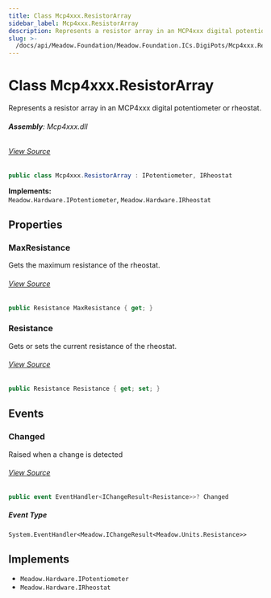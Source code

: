 ```yaml
---
title: Class Mcp4xxx.ResistorArray
sidebar_label: Mcp4xxx.ResistorArray
description: Represents a resistor array in an MCP4xxx digital potentiometer or rheostat.
slug: >-
  /docs/api/Meadow.Foundation/Meadow.Foundation.ICs.DigiPots/Mcp4xxx.ResistorArray
---
```

# Class Mcp4xxx.ResistorArray
Represents a resistor array in an MCP4xxx digital potentiometer or rheostat.

###### **Assembly**: Mcp4xxx.dll
###### [View Source](https://github.com/WildernessLabs/Meadow.Foundation.git/blob/develop/Source/Meadow.Foundation.Peripherals/ICs.DigiPots.Mcp4xxx/Driver/Mcp4xxx.ResistorArray.cs#L14)
```csharp title="Declaration"
public class Mcp4xxx.ResistorArray : IPotentiometer, IRheostat
```
**Implements:**  
`Meadow.Hardware.IPotentiometer`, `Meadow.Hardware.IRheostat`

## Properties
### MaxResistance
Gets the maximum resistance of the rheostat.
###### [View Source](https://github.com/WildernessLabs/Meadow.Foundation.git/blob/develop/Source/Meadow.Foundation.Peripherals/ICs.DigiPots.Mcp4xxx/Driver/Mcp4xxx.ResistorArray.cs#L30)
```csharp title="Declaration"
public Resistance MaxResistance { get; }
```
### Resistance
Gets or sets the current resistance of the rheostat.
###### [View Source](https://github.com/WildernessLabs/Meadow.Foundation.git/blob/develop/Source/Meadow.Foundation.Peripherals/ICs.DigiPots.Mcp4xxx/Driver/Mcp4xxx.ResistorArray.cs#L33)
```csharp title="Declaration"
public Resistance Resistance { get; set; }
```
## Events
### Changed
Raised when a change is detected
###### [View Source](https://github.com/WildernessLabs/Meadow.Foundation.git/blob/develop/Source/Meadow.Foundation.Peripherals/ICs.DigiPots.Mcp4xxx/Driver/Mcp4xxx.ResistorArray.cs#L48)
```csharp title="Declaration"
public event EventHandler<IChangeResult<Resistance>>? Changed
```
##### Event Type
`System.EventHandler<Meadow.IChangeResult<Meadow.Units.Resistance>>`

## Implements

* `Meadow.Hardware.IPotentiometer`
* `Meadow.Hardware.IRheostat`

